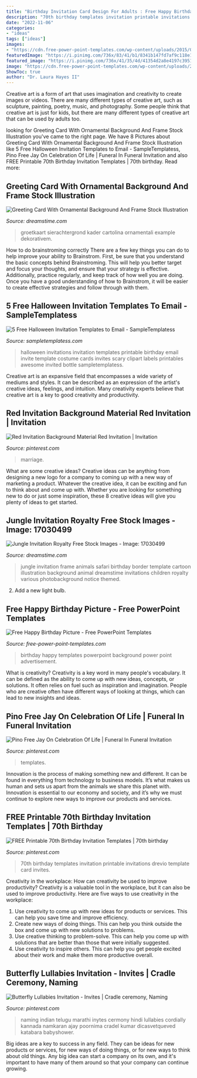 ```yaml
---
title: "Birthday Invitation Card Design For Adults : Free Happy Birthday Picture"
description: "70th birthday templates invitation printable invitations drevio template card invites"
date: "2022-11-06"
categories:
- "ideas"
tags: ["ideas"]
images:
- "https://cdn.free-power-point-templates.com/wp-content/uploads/2015/02/happy-birthday-02-s.jpg"
featuredImage: "https://i.pinimg.com/736x/83/41/b1/8341b147fd7af9c118e1ff1074aaaf89.jpg"
featured_image: "https://i.pinimg.com/736x/41/35/4d/41354d2a8e4197c395106155505e82bc.jpg"
image: "https://cdn.free-power-point-templates.com/wp-content/uploads/2015/02/happy-birthday-02-s.jpg"
ShowToc: true
author: "Dr. Laura Hayes II"
---
```



Creative art is a form of art that uses imagination and creativity to create images or videos. There are many different types of creative art, such as sculpture, painting, poetry, music, and photography. Some people think that creative art is just for kids, but there are many different types of creative art that can be used by adults too.

	

		
looking for Greeting Card With Ornamental Background And Frame Stock Illustration you've came to the right page. We have 8 Pictures about Greeting Card With Ornamental Background And Frame Stock Illustration like 5 Free Halloween Invitation Templates to Email - SampleTemplatess, Pino Free Jay On Celebration Of Life | Funeral In Funeral Invitation and also FREE Printable 70th Birthday Invitation Templates | 70th birthday. Read more:
		
    
## Greeting Card With Ornamental Background And Frame Stock Illustration

<img loading=lazy src="https://thumbs.dreamstime.com/z/greeting-card-ornamental-background-frame-orientation-image-portrait-can-be-used-many-purpose-example-34263560.jpg" onerror="this.onerror=null;this.src='https://tse2.mm.bing.net/th?id=OIP.khCdxBycXY46F6kvhR_CKQHaKD&amp;pid=15.1';" alt="Greeting Card With Ornamental Background And Frame Stock Illustration">

_Source: dreamstime.com_

>groetkaart sierachtergrond kader cartolina ornamentali example dekorativem. 

	

How to do brainstroming correctly
There are a few key things you can do to help improve your ability to Brainstrom. First, be sure that you understand the basic concepts behind Brainstroming. This will help you better target and focus your thoughts, and ensure that your strategy is effective. Additionally, practice regularly, and keep track of how well you are doing. Once you have a good understanding of how to Brainstrom, it will be easier to create effective strategies and follow through with them.

    
## 5 Free Halloween Invitation Templates To Email - SampleTemplatess

<img loading=lazy src="http://www.sampletemplatess.com/wp-content/uploads/2018/02/free-halloween-invitation-templates-to-email-ieue3-inspirational-halloween-free-halloween-invitation-templates-party-awesome-of-free-halloween-invitation-templates-to-email-wkezx.jpg" onerror="this.onerror=null;this.src='https://tse4.mm.bing.net/th?id=OIP.B4CaR6QbdCoB8_a4djix_AHaKf&amp;pid=15.1';" alt="5 Free Halloween Invitation Templates to Email - SampleTemplatess">

_Source: sampletemplatess.com_

>halloween invitations invitation templates printable birthday email invite template costume cards invites scary clipart labels printables awesome invited bottle sampletemplatess. 

	

Creative art is an expansive field that encompasses a wide variety of mediums and styles. It can be described as an expression of the artist's creative ideas, feelings, and intuition. Many creativity experts believe that creative art is a key to good creativity and productivity.

    
## Red Invitation Background Material Red Invitation | Invitation

<img loading=lazy src="https://i.pinimg.com/736x/41/35/4d/41354d2a8e4197c395106155505e82bc.jpg" onerror="this.onerror=null;this.src='https://tse2.mm.bing.net/th?id=OIP.8GnrA2Gg_nCvRxyuPGCr9QHaKv&amp;pid=15.1';" alt="Red Invitation Background Material Red Invitation | Invitation">

_Source: pinterest.com_

>marriage. 

	

What are some creative ideas?
Creative ideas can be anything from designing a new logo for a company to coming up with a new way of marketing a product. Whatever the creative idea, it can be exciting and fun to think about and come up with. Whether you are looking for something new to do or just some inspiration, these 8 creative ideas will give you plenty of ideas to get started.

    
## Jungle Invitation Royalty Free Stock Images - Image: 17030499

<img loading=lazy src="https://thumbs.dreamstime.com/x/jungle-invitation-17030499.jpg" onerror="this.onerror=null;this.src='https://tse1.mm.bing.net/th?id=OIP.tfAVuiNtYFqAwWCuk09-kQHaKt&amp;pid=15.1';" alt="Jungle Invitation Royalty Free Stock Images - Image: 17030499">

_Source: dreamstime.com_

>jungle invitation frame animals safari birthday border template cartoon illustration background animal dreamstime invitations children royalty various photobackground notice themed. 

	

2. Add a new light bulb. 

    
## Free Happy Birthday Picture - Free PowerPoint Templates

<img loading=lazy src="https://cdn.free-power-point-templates.com/wp-content/uploads/2015/02/happy-birthday-02-s.jpg" onerror="this.onerror=null;this.src='https://tse3.mm.bing.net/th?id=OIP.GqzedR1Z7F9LLR22moVAAwHaF7&amp;pid=15.1';" alt="Free Happy Birthday Picture - Free PowerPoint Templates">

_Source: free-power-point-templates.com_

>birthday happy templates powerpoint background power point advertisement. 

	

What is creativity?
Creativity is a key word in many people's vocabulary. It can be defined as the ability to come up with new ideas, concepts, or solutions. It often relies on fuel such as inspiration and imagination. People who are creative often have different ways of looking at things, which can lead to new insights and ideas.

    
## Pino Free Jay On Celebration Of Life | Funeral In Funeral Invitation

<img loading=lazy src="https://i.pinimg.com/736x/1a/eb/f9/1aebf9566608402deb21724cae86753f.jpg" onerror="this.onerror=null;this.src='https://tse1.mm.bing.net/th?id=OIP.zzizMjXbLkWZEkmYe1DDzgHaKX&amp;pid=15.1';" alt="Pino Free Jay On Celebration Of Life | Funeral In Funeral Invitation">

_Source: pinterest.com_

>templates. 

	

Innovation is the process of making something new and different. It can be found in everything from technology to business models. It’s what makes us human and sets us apart from the animals we share this planet with. Innovation is essential to our economy and society, and it’s why we must continue to explore new ways to improve our products and services.

    
## FREE Printable 70th Birthday Invitation Templates | 70th Birthday

<img loading=lazy src="https://i.pinimg.com/736x/83/41/b1/8341b147fd7af9c118e1ff1074aaaf89.jpg" onerror="this.onerror=null;this.src='https://tse4.mm.bing.net/th?id=OIP.b4h7NHoKYVFCL3uESb-wBwHaKX&amp;pid=15.1';" alt="FREE Printable 70th Birthday Invitation Templates | 70th birthday">

_Source: pinterest.com_

>70th birthday templates invitation printable invitations drevio template card invites. 

	

Creativity in the workplace: How can creativity be used to improve productivity?
Creativity is a valuable tool in the workplace, but it can also be used to improve productivity. Here are five ways to use creativity in the workplace: 
1. Use creativity to come up with new ideas for products or services. This can help you save time and improve efficiency. 
2. Create new ways of doing things. This can help you think outside the box and come up with new solutions to problems. 
3. Use creative thinking to problem-solve. This can help you come up with solutions that are better than those that were initially suggested. 
4. Use creativity to inspire others. This can help you get people excited about their work and make them more productive overall. 

    
## Butterfly Lullabies Invitation - Invites | Cradle Ceremony, Naming

<img loading=lazy src="https://i.pinimg.com/736x/6c/70/e4/6c70e47de86ba532da007f4dca378a41.jpg" onerror="this.onerror=null;this.src='https://tse2.mm.bing.net/th?id=OIP.eZgbyvQXz0g5KPoOlAZWHAHaKX&amp;pid=15.1';" alt="Butterfly Lullabies Invitation - Invites | Cradle ceremony, Naming">

_Source: pinterest.com_

>naming indian telugu marathi inytes cermony hindi lullabies cordially kannada namkaran ajay poornima cradel kumar dicasvetqueved katabara babyshower. 

	

Big ideas are a key to success in any field. They can be ideas for new products or services, for new ways of doing things, or for new ways to think about old things. Any big idea can start a company on its own, and it's important to have many of them around so that your company can continue growing.

